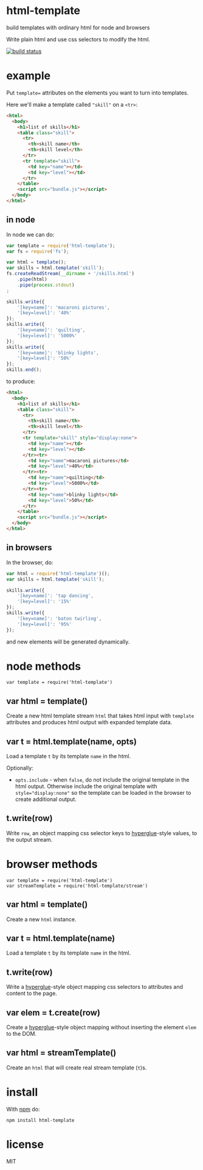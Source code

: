 # html-template

build templates with ordinary html for node and browsers

Write plain html and use css selectors to modify the html.

[![build status](https://secure.travis-ci.org/substack/html-template.png)](http://travis-ci.org/substack/html-template)

# example

Put `template=` attributes on the elements you want to turn into templates.

Here we'll make a template called `"skill"` on a `<tr>`:

``` html
<html>
  <body>
    <h1>list of skills</h1>
    <table class="skill">
      <tr>
        <th>skill name</th>
        <th>skill level</th>
      </tr>
      <tr template="skill">
        <td key="name"></td>
        <td key="level"></td>
      </tr>
    </table>
    <script src="bundle.js"></script>
  </body>
</html>
```

## in node

In node we can do:

``` js
var template = require('html-template');
var fs = require('fs');

var html = template();
var skills = html.template('skill');
fs.createReadStream(__dirname + '/skills.html')
    .pipe(html)
    .pipe(process.stdout)
;

skills.write({
    '[key=name]': 'macaroni pictures',
    '[key=level]': '40%'
});
skills.write({
    '[key=name]': 'quilting',
    '[key=level]': '5000%'
});
skills.write({
    '[key=name]': 'blinky lights',
    '[key=level]': '50%'
});
skills.end();
```

to produce:

``` html
<html>
  <body>
    <h1>list of skills</h1>
    <table class="skill">
      <tr>
        <th>skill name</th>
        <th>skill level</th>
      </tr>
      <tr template="skill" style="display:none">
        <td key="name"></td>
        <td key="level"></td>
      </tr><tr>
        <td key="name">macaroni pictures</td>
        <td key="level">40%</td>
      </tr><tr>
        <td key="name">quilting</td>
        <td key="level">5000%</td>
      </tr><tr>
        <td key="name">blinky lights</td>
        <td key="level">50%</td>
      </tr>
    </table>
    <script src="bundle.js"></script>
  </body>
</html>
```

## in browsers

In the browser, do:

``` js
var html = require('html-template')();
var skills = html.template('skill');

skills.write({
    '[key=name]': 'tap dancing',
    '[key=level]': '15%'
});
skills.write({
    '[key=name]': 'baton twirling',
    '[key=level]': '95%'
});
```

and new elements will be generated dynamically.

# node methods

```
var template = require('html-template')
```

## var html = template()

Create a new html template stream `html` that takes html input with `template`
attributes and produces html output with expanded template data.


## var t = html.template(name, opts)

Load a template `t` by its template `name` in the html.

Optionally:

* `opts.include` - when `false`, do not include the original template in the
html output. Otherwise include the original template with
`style="display:none"` so the template can be loaded in the browser to create
additional output.

## t.write(row)

Write `row`, an object mapping css selector keys to
[hyperglue](https://npmjs.org/package/hyperglue)-style values,
to the output stream. 

# browser methods

```
var template = require('html-template')
var streamTemplate = require('html-template/stream')
```

## var html = template()

Create a new `html` instance.

## var t = html.template(name)

Load a template `t` by its template `name` in the html.

## t.write(row)

Write a [hyperglue](https://npmjs.org/package/hyperglue)-style object mapping
css selectors to attributes and content to the page.

## var elem = t.create(row)

Create a [hyperglue](https://npmjs.org/package/hyperglue)-style object mapping
without inserting the element `elem` to the DOM.

## var html = streamTemplate()

Create an `html` that will create real stream template (`t`)s.

# install

With [npm](https://npmjs.org) do:

```
npm install html-template
```

# license

MIT
